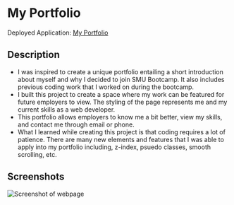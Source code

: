 # My Portfolio

Deployed Application: [My Portfolio](https://amandagl1.github.io/Challenge-2-Portfolio/)

## Description

- I was inspired to create a unique portfolio entailing a short introduction about myself and why I decided to join SMU Bootcamp. It also includes previous coding work that I worked on during the bootcamp.
- I built this project to create a space where my work can be featured for future employers to view. The styling of the page represents me and my current skills as a web developer.
- This portfolio allows employers to know me a bit better, view my skills, and contact me through email or phone.
- What I learned while creating this project is that coding requires a lot of patience. There are many new elements and features that I was able to apply into my portfolio including, z-index, psuedo classes, smooth scrolling, etc.

## Screenshots
![Screenshot of webpage](assets/images/webpage-screenshot.png)
